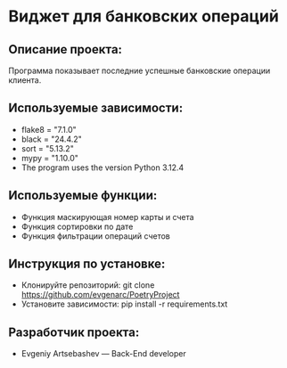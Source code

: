 # Виджет для банковских операций
## Описание проекта:
Программа показывает последние успешные банковские операции клиента.
## Используемые зависимости:
* flake8 = "7.1.0"
* black = "24.4.2"
* sort = "5.13.2"
* mypy = "1.10.0"
* The program uses the version Python 3.12.4
## Используемые функции:
* Функция маскирующая номер карты и счета
* Функция сортировки по дате
* Функция фильтрации операций счетов
## Инструкция по установке:
* Клонируйте репозиторий: git clone https://github.com/evgenarc/PoetryProject
* Установите зависимости: pip install -r requirements.txt
## Разработчик проекта:
* Evgeniy Artsebashev — Back-End developer

